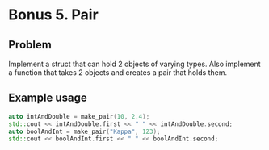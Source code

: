 # Bonus 5. Pair

## Problem

Implement a struct that can hold 2 objects of varying types. Also implement a function that takes 2 objects and creates a pair that holds them.

## Example usage

```c++
auto intAndDouble = make_pair(10, 2.4);
std::cout << intAndDouble.first << " " << intAndDouble.second;
auto boolAndInt = make_pair("Kappa", 123);
std::cout << boolAndInt.first << " " << boolAndInt.second;
```
